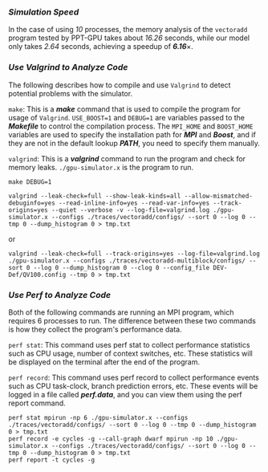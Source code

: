 

### ***Simulation Speed***

In the case of using *10* processes, the memory analysis of the `vectoradd` program tested by PPT-GPU takes about *16.26* seconds, while our model only takes *2.64* seconds, achieving a speedup of ***6.16***$\times$.

### ***Use Valgrind to Analyze Code***

The following describes how to compile and use `Valgrind` to detect potential problems with the simulator.

`make`: This is a ***make*** command that is used to compile the program for usage of `Valgrind`. `USE_BOOST=1` and `DEBUG=1` are variables passed to the ***Makefile*** to control the compilation process. The `MPI_HOME` and `BOOST_HOME` variables are used to specify the installation path for ***MPI*** and ***Boost***, and if they are not in the default lookup ***PATH***, you need to specify them manually.

`valgrind`: This is a ***valgrind*** command to run the program and check for memory leaks. `./gpu-simulator.x` is the program to run.

```shell
make DEBUG=1

valgrind --leak-check=full --show-leak-kinds=all --allow-mismatched-debuginfo=yes --read-inline-info=yes --read-var-info=yes --track-origins=yes --quiet --verbose -v --log-file=valgrind.log ./gpu-simulator.x --configs ./traces/vectoradd/configs/ --sort 0 --log 0 --tmp 0 --dump_histogram 0 > tmp.txt
```

or 

```shell
valgrind --leak-check=full --track-origins=yes --log-file=valgrind.log ./gpu-simulator.x --configs ./traces/vectoradd-multiblock/configs/ --sort 0 --log 0 --dump_histogram 0 --clog 0 --config_file DEV-Def/QV100.config --tmp 0 > tmp.txt
```

### ***Use Perf to Analyze Code***

Both of the following commands are running an MPI program, which requires 6 processes to run. The difference between these two commands is how they collect the program's performance data.

`perf stat`: This command uses perf stat to collect performance statistics such as CPU usage, number of context switches, etc. These statistics will be displayed on the terminal after the end of the program.

`perf record`: This command uses perf record to collect performance events such as CPU task-clock, branch prediction errors, etc. These events will be logged in a file called ***perf.data***, and you can view them using the perf report command.


```shell
perf stat mpirun -np 6 ./gpu-simulator.x --configs ./traces/vectoradd/configs/ --sort 0 --log 0 --tmp 0 --dump_histogram 0 > tmp.txt
perf record -e cycles -g --call-graph dwarf mpirun -np 10 ./gpu-simulator.x --configs ./traces/vectoradd/configs/ --sort 0 --log 0 --tmp 0 --dump_histogram 0 > tmp.txt
perf report -t cycles -g
```
